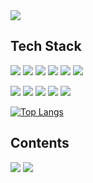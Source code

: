 <img src="https://capsule-render.vercel.app/api?type=waving&color=auto&height=150&text=텍스트&section=header" />

## Tech Stack

<img src="https://img.shields.io/badge/Python-3766AB?style=flat-square&logo=Python&logoColor=white"/></a>
<img src="https://img.shields.io/badge/C-A8B9CC?style=flat-square&logo=c&logoColor=white"/>
<img src="https://img.shields.io/badge/Java-728E9B?style=flat-square&logo=javas&logoColor=white"/>
<img src="https://img.shields.io/badge/Html5-E34F26?style=flat-square&logo=html5&logoColor=white"/>
<img src="https://img.shields.io/badge/Javascript-F7DF1E?style=flat-square&logo=javascript&logoColor=white"/>
<img src="https://img.shields.io/badge/Css-663399?style=flat-square&logo=css&logoColor=white"/>

<img src="https://img.shields.io/badge/Mysql-4479A1?style=flat-square&logo=mysql&logoColor=white"/></a>
<img src="https://img.shields.io/badge/AWS-232F3E?style=flat-square&logo=amazonwebservices&logoColor=white"/>
<img src="https://img.shields.io/badge/Mariadb-003545?style=flat-square&logo=mariadb&logoColor=white"/>
<img src="https://img.shields.io/badge/Linux-FCC624?style=flat-square&logo=linux&logoColor=white"/>
<img src="https://img.shields.io/badge/Pandas-150458?style=flat-square&logo=pandas&logoColor=white"/>

[![Top Langs](https://github-readme-stats.vercel.app/api/top-langs/?username=hyunuda)](https://github.com/anuraghazra/github-readme-stats)

## Contents
<img src="https://img.shields.io/badge/Naver-03C75A?style=flat-square&logo=naver&logoColor=white"/></a>
<img src="https://img.shields.io/badge/Gmail-EA4335?style=flat-square&logo=gmail&logoColor=white"/>

 
  
 
